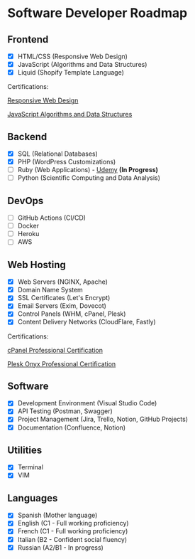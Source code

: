 # Software Developer Roadmap

## Frontend

- [x] HTML/CSS (Responsive Web Design) 
- [x] JavaScript (Algorithms and Data Structures)
- [x] Liquid (Shopify Template Language)

Certifications:

[Responsive Web Design](https://www.freecodecamp.org/certification/fccc6108dcc-d9fd-46ab-8791-ba75eb2309e5/responsive-web-design)

[JavaScript Algorithms and Data Structures](https://www.freecodecamp.org/certification/fccc6108dcc-d9fd-46ab-8791-ba75eb2309e5/javascript-algorithms-and-data-structures)

## Backend

- [x] SQL (Relational Databases)
- [x] PHP (WordPress Customizations)
- [ ] Ruby (Web Applications) - [Udemy](https://www.udemy.com/course/the-complete-ruby-on-rails-developer-course/) **(In Progress)**
- [ ] Python (Scientific Computing and Data Analysis)

## DevOps

- [ ] GitHub Actions (CI/CD)
- [ ] Docker 
- [ ] Heroku
- [ ] AWS

## Web Hosting

- [x] Web Servers (NGINX, Apache)
- [x] Domain Name System
- [x] SSL Certificates (Let's Encrypt)
- [x] Email Servers (Exim, Dovecot)
- [x] Control Panels (WHM, cPanel, Plesk)
- [x] Content Delivery Networks (CloudFlare, Fastly)

Certifications:

[cPanel Professional Certification](https://university.cpanel.net/certificate/5cbb-8123-2d9d-3f91)

[Plesk Onyx Professional Certification](https://www.credly.com/badges/211a3b50-740c-4186-83a5-4203e7413eb0/)

## Software

- [x] Development Environment (Visual Studio Code)
- [x] API Testing (Postman, Swagger)
- [x] Project Management (Jira, Trello, Notion, GitHub Projects)
- [x] Documentation (Confluence, Notion)

## Utilities

- [x] Terminal
- [x] VIM

## Languages

- [x] Spanish (Mother language)
- [x] English (C1 - Full working proficiency)
- [x] French (C1 - Full working proficiency)
- [x] Italian (B2 - Confident social fluency)
- [x] Russian (A2/B1 - In progress)
